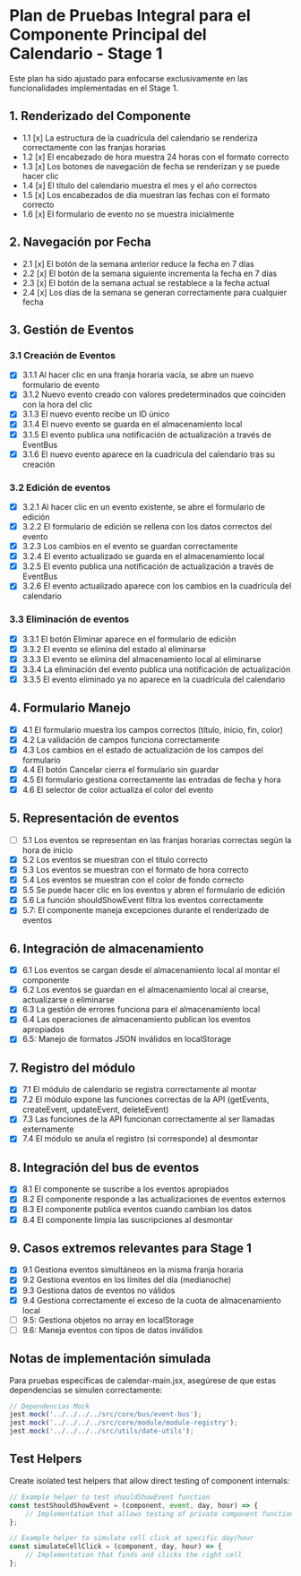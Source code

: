 # Plan de Pruebas Integral para el Componente Principal del Calendario - Stage 1

Este plan ha sido ajustado para enfocarse exclusivamente en las funcionalidades implementadas en el Stage 1.

## 1. Renderizado del Componente

- 1.1 [x] La estructura de la cuadrícula del calendario se renderiza correctamente con las franjas horarias
- 1.2 [x] El encabezado de hora muestra 24 horas con el formato correcto
- 1.3 [x] Los botones de navegación de fecha se renderizan y se puede hacer clic
- 1.4 [x] El título del calendario muestra el mes y el año correctos
- 1.5 [x] Los encabezados de día muestran las fechas con el formato correcto
- 1.6 [x] El formulario de evento no se muestra inicialmente

## 2. Navegación por Fecha

- 2.1 [x] El botón de la semana anterior reduce la fecha en 7 días
- 2.2 [x] El botón de la semana siguiente incrementa la fecha en 7 días
- 2.3 [x] El botón de la semana actual se restablece a la fecha actual
- 2.4 [x] Los días de la semana se generan correctamente para cualquier fecha

## 3. Gestión de Eventos

### 3.1 Creación de Eventos

- [x] 3.1.1 Al hacer clic en una franja horaria vacía, se abre un nuevo formulario de evento
- [x] 3.1.2 Nuevo evento creado con valores predeterminados que coinciden con la hora del clic
- [x] 3.1.3 El nuevo evento recibe un ID único
- [x] 3.1.4 El nuevo evento se guarda en el almacenamiento local
- [x] 3.1.5 El evento publica una notificación de actualización a través de EventBus
- [x] 3.1.6 El nuevo evento aparece en la cuadrícula del calendario tras su creación

### 3.2 Edición de eventos

- [x] 3.2.1 Al hacer clic en un evento existente, se abre el formulario de edición
- [x] 3.2.2 El formulario de edición se rellena con los datos correctos del evento
- [x] 3.2.3 Los cambios en el evento se guardan correctamente
- [x] 3.2.4 El evento actualizado se guarda en el almacenamiento local
- [x] 3.2.5 El evento publica una notificación de actualización a través de EventBus
- [x] 3.2.6 El evento actualizado aparece con los cambios en la cuadrícula del calendario

### 3.3 Eliminación de eventos

- [x] 3.3.1 El botón Eliminar aparece en el formulario de edición
- [x] 3.3.2 El evento se elimina del estado al eliminarse
- [x] 3.3.3 El evento se elimina del almacenamiento local al eliminarse
- [x] 3.3.4 La eliminación del evento publica una notificación de actualización
- [x] 3.3.5 El evento eliminado ya no aparece en la cuadrícula del calendario

## 4. Formulario Manejo

- [x] 4.1 El formulario muestra los campos correctos (título, inicio, fin, color)
- [x] 4.2 La validación de campos funciona correctamente
- [x] 4.3 Los cambios en el estado de actualización de los campos del formulario
- [x] 4.4 El botón Cancelar cierra el formulario sin guardar
- [x] 4.5 El formulario gestiona correctamente las entradas de fecha y hora
- [x] 4.6 El selector de color actualiza el color del evento

## 5. Representación de eventos

- [ ] 5.1 Los eventos se representan en las franjas horarias correctas según la hora de inicio
- [x] 5.2 Los eventos se muestran con el título correcto
- [x] 5.3 Los eventos se muestran con el formato de hora correcto
- [x] 5.4 Los eventos se muestran con el color de fondo correcto
- [x] 5.5 Se puede hacer clic en los eventos y abren el formulario de edición
- [x] 5.6 La función shouldShowEvent filtra los eventos correctamente
- [x] 5.7: El componente maneja excepciones durante el renderizado de eventos

## 6. Integración de almacenamiento

- [x] 6.1 Los eventos se cargan desde el almacenamiento local al montar el componente
- [x] 6.2 Los eventos se guardan en el almacenamiento local al crearse, actualizarse o eliminarse
- [x] 6.3 La gestión de errores funciona para el almacenamiento local
- [x] 6.4 Las operaciones de almacenamiento publican los eventos apropiados
- [x] 6.5: Manejo de formatos JSON inválidos en localStorage

## 7. Registro del módulo

- [x] 7.1 El módulo de calendario se registra correctamente al montar
- [x] 7.2 El módulo expone las funciones correctas de la API (getEvents, createEvent, updateEvent, deleteEvent)
- [x] 7.3 Las funciones de la API funcionan correctamente al ser llamadas externamente
- [x] 7.4 El módulo se anula el registro (si corresponde) al desmontar

## 8. Integración del bus de eventos

- [x] 8.1 El componente se suscribe a los eventos apropiados
- [x] 8.2 El componente responde a las actualizaciones de eventos externos
- [x] 8.3 El componente publica eventos cuando cambian los datos
- [x] 8.4 El componente limpia las suscripciones al desmontar

## 9. Casos extremos relevantes para Stage 1

- [x] 9.1 Gestiona eventos simultáneos en la misma franja horaria
- [x] 9.2 Gestiona eventos en los límites del día (medianoche)
- [x] 9.3 Gestiona datos de eventos no válidos
- [x] 9.4 Gestiona correctamente el exceso de la cuota de almacenamiento local
- [ ] 9.5: Gestiona objetos no array en localStorage
- [ ] 9.6: Maneja eventos con tipos de datos inválidos

## Notas de implementación simulada

Para pruebas específicas de calendar-main.jsx, asegúrese de que estas dependencias se simulen correctamente:
```javascript
// Dependencias Mock
jest.mock('../../../../src/core/bus/event-bus');
jest.mock('../../../../src/core/module/module-registry');
jest.mock('../../../../src/utils/date-utils');
```

## Test Helpers

Create isolated test helpers that allow direct testing of component internals:

```javascript
// Example helper to test shouldShowEvent function
const testShouldShowEvent = (component, event, day, hour) => {
    // Implementation that allows testing of private component function
};

// Example helper to simulate cell click at specific day/hour
const simulateCellClick = (component, day, hour) => {
    // Implementation that finds and clicks the right cell
};
```